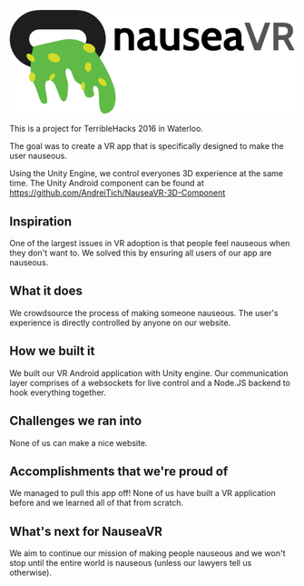 ![Alt text](https://raw.githubusercontent.com/timmui/nausea-vr-api/master/design/Asset%203.png)

This is a project for TerribleHacks 2016 in Waterloo.

The goal was to create a VR app that is specifically designed to make the user nauseous.

Using the Unity Engine, we control everyones 3D experience at the same time. The Unity Android component can be found at https://github.com/AndreiTich/NauseaVR-3D-Component


## Inspiration
One of the largest issues in VR adoption is that people feel nauseous when they don't want to. We solved this by ensuring all users of our app are nauseous.

## What it does
We crowdsource the process of making someone nauseous. The user's experience is directly controlled by anyone on our website.

## How we built it
We built our VR Android application with Unity engine. Our communication layer comprises of a websockets for live control and a Node.JS backend to hook everything together.

## Challenges we ran into
None of us can make a nice website.

## Accomplishments that we're proud of
We managed to pull this app off! None of us have built a VR application before and we learned all of that from scratch.
 
## What's next for NauseaVR
We aim to continue our mission of making people nauseous and we won't stop until the entire world is nauseous (unless our lawyers tell us otherwise).
